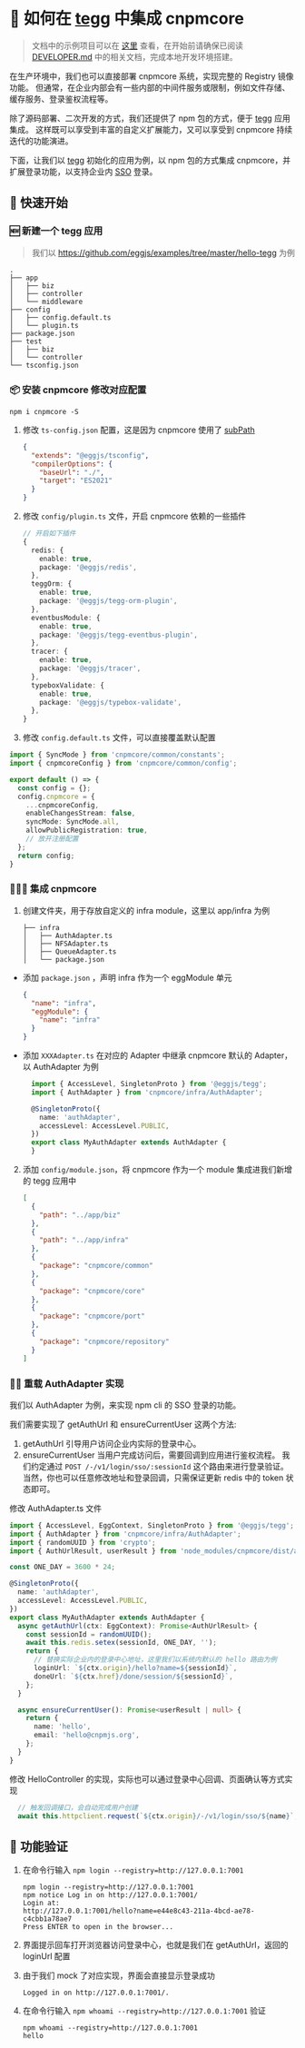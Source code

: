# 🥚 如何在 [tegg](https://github.com/eggjs/tegg) 中集成 cnpmcore

> 文档中的示例项目可以在 [这里](https://github.com/eggjs/examples/commit/bed580fe053ae573f8b63f6788002ff9c6e7a142) 查看，在开始前请确保已阅读 [DEVELOPER.md](DEVELOPER.md) 中的相关文档，完成本地开发环境搭建。

在生产环境中，我们也可以直接部署 cnpmcore 系统，实现完整的 Registry 镜像功能。
但通常，在企业内部会有一些内部的中间件服务或限制，例如文件存储、缓存服务、登录鉴权流程等。

除了源码部署、二次开发的方式，我们还提供了 npm 包的方式，便于 [tegg](https://github.com/eggjs/tegg) 应用集成。
这样既可以享受到丰富的自定义扩展能力，又可以享受到 cnpmcore 持续迭代的功能演进。

下面，让我们以 [tegg](https://github.com/eggjs/tegg) 初始化的应用为例，以 npm 包的方式集成 cnpmcore，并扩展登录功能，以支持企业内 [SSO](https://en.wikipedia.org/wiki/Single_sign-on) 登录。

## 🚀 快速开始

### 🆕 新建一个 tegg 应用

> 我们以 <https://github.com/eggjs/examples/tree/master/hello-tegg> 为例

```shell
.
├── app
│   ├── biz
│   ├── controller
│   └── middleware
├── config
│   ├── config.default.ts
│   └── plugin.ts
├── package.json
├── test
│   ├── biz
│   └── controller
└── tsconfig.json
```

### 📦︎ 安装 cnpmcore 修改对应配置

  ```shell
  npm i cnpmcore -S
  ```

1. 修改 `ts-config.json` 配置，这是因为 cnpmcore 使用了 [subPath](https://nodejs.org/api/packages.html#subpath-exports)

    ```json
    {
      "extends": "@eggjs/tsconfig",
      "compilerOptions": {
        "baseUrl": "./",
        "target": "ES2021"
      }
    }
    ```

2. 修改 `config/plugin.ts` 文件，开启 cnpmcore 依赖的一些插件

    ```typescript
    // 开启如下插件
    {
      redis: {
        enable: true,
        package: '@eggjs/redis',
      },
      teggOrm: {
        enable: true,
        package: '@eggjs/tegg-orm-plugin',
      },
      eventbusModule: {
        enable: true,
        package: '@eggjs/tegg-eventbus-plugin',
      },
      tracer: {
        enable: true,
        package: '@eggjs/tracer',
      },
      typeboxValidate: {
        enable: true,
        package: '@eggjs/typebox-validate',
      },
    }
    ```

3. 修改 `config.default.ts` 文件，可以直接覆盖默认配置

```typescript
import { SyncMode } from 'cnpmcore/common/constants';
import { cnpmcoreConfig } from 'cnpmcore/common/config';

export default () => {
  const config = {};
  config.cnpmcore = {
    ...cnpmcoreConfig,
    enableChangesStream: false,
    syncMode: SyncMode.all,
    allowPublicRegistration: true,
    // 放开注册配置
  };
  return config;
}
```

### 🧑‍🤝‍🧑 集成 cnpmcore

1. 创建文件夹，用于存放自定义的 infra module，这里以 app/infra 为例

    ```shell
    ├── infra
    │   ├── AuthAdapter.ts
    │   ├── NFSAdapter.ts
    │   ├── QueueAdapter.ts
    │   └── package.json
    ```

* 添加 `package.json` ，声明 infra 作为一个 eggModule 单元

    ```JSON
    {
      "name": "infra",
      "eggModule": {
        "name": "infra"
      }
    }
    ```

* 添加 `XXXAdapter.ts` 在对应的 Adapter 中继承 cnpmcore 默认的 Adapter，以 AuthAdapter 为例

    ```typescript
      import { AccessLevel, SingletonProto } from '@eggjs/tegg';
      import { AuthAdapter } from 'cnpmcore/infra/AuthAdapter';

      @SingletonProto({
        name: 'authAdapter',
        accessLevel: AccessLevel.PUBLIC,
      })
      export class MyAuthAdapter extends AuthAdapter {
      }
    ```

2. 添加 `config/module.json`，将 cnpmcore 作为一个 module 集成进我们新增的 tegg 应用中

    ```json
    [
      {
        "path": "../app/biz"
      },
      {
        "path": "../app/infra"
      },
      {
        "package": "cnpmcore/common"
      },
      {
        "package": "cnpmcore/core"
      },
      {
        "package": "cnpmcore/port"
      },
      {
        "package": "cnpmcore/repository"
      }
    ]
    ```

### ✍🏻 重载 AuthAdapter 实现

我们以 AuthAdapter 为例，来实现 npm cli 的 SSO 登录的功能。

我们需要实现了 getAuthUrl 和 ensureCurrentUser 这两个方法:

  1. getAuthUrl 引导用户访问企业内实际的登录中心。
  2. ensureCurrentUser 当用户完成访问后，需要回调到应用进行鉴权流程。
我们约定通过 `POST /-/v1/login/sso/:sessionId` 这个路由来进行登录验证。
当然，你也可以任意修改地址和登录回调，只需保证更新 redis 中的 token 状态即可。

修改 AuthAdapter.ts 文件

```typescript
import { AccessLevel, EggContext, SingletonProto } from '@eggjs/tegg';
import { AuthAdapter } from 'cnpmcore/infra/AuthAdapter';
import { randomUUID } from 'crypto';
import { AuthUrlResult, userResult } from 'node_modules/cnpmcore/dist/app/common/typing';

const ONE_DAY = 3600 * 24;

@SingletonProto({
  name: 'authAdapter',
  accessLevel: AccessLevel.PUBLIC,
})
export class MyAuthAdapter extends AuthAdapter {
  async getAuthUrl(ctx: EggContext): Promise<AuthUrlResult> {
    const sessionId = randomUUID();
    await this.redis.setex(sessionId, ONE_DAY, '');
    return {
      // 替换实际企业内的登录中心地址，这里我们以系统内默认的 hello 路由为例
      loginUrl: `${ctx.origin}/hello?name=${sessionId}`,
      doneUrl: `${ctx.href}/done/session/${sessionId}`,
    };
  }

  async ensureCurrentUser(): Promise<userResult | null> {
    return {
      name: 'hello',
      email: 'hello@cnpmjs.org',
    };
  }
}

```

修改 HelloController 的实现，实际也可以通过登录中心回调、页面确认等方式实现

```typescript
  // 触发回调接口，会自动完成用户创建
  await this.httpclient.request(`${ctx.origin}/-/v1/login/sso/${name}`, { method: 'POST' });
```

## 🎉 功能验证

1. 在命令行输入 `npm login --registry=http://127.0.0.1:7001`

    ```shell
    npm login --registry=http://127.0.0.1:7001
    npm notice Log in on http://127.0.0.1:7001/
    Login at:
    http://127.0.0.1:7001/hello?name=e44e8c43-211a-4bcd-ae78-c4cbb1a78ae7
    Press ENTER to open in the browser...
    ```

2. 界面提示回车打开浏览器访问登录中心，也就是我们在 getAuthUrl，返回的 loginUrl 配置

3. 由于我们 mock 了对应实现，界面会直接显示登录成功

    ```shell
    Logged in on http://127.0.0.1:7001/.
    ```

4. 在命令行输入 `npm whoami --registry=http://127.0.0.1:7001` 验证

    ```shell
    npm whoami --registry=http://127.0.0.1:7001
    hello
    ```

